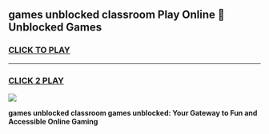 
## games unblocked classroom Play Online 👋 Unblocked Games
<h3>
<a href="https://premium.freeplayer.one?title=games_unblocked_classroom&ref=19F">CLICK TO PLAY</a></h3>
<hr>

<h3>
<a href="https://premium.freeplayer.one?title=games_unblocked_classroom&ref=19F">CLICK 2 PLAY</a>
  
</h3>

<a href="https://premium.freeplayer.one?title=games_unblocked_classroom&ref=19F"><img src="https://clearcache.store/games.png"></a>


**games unblocked classroom games unblocked: Your Gateway to Fun and Accessible Online Gaming**
